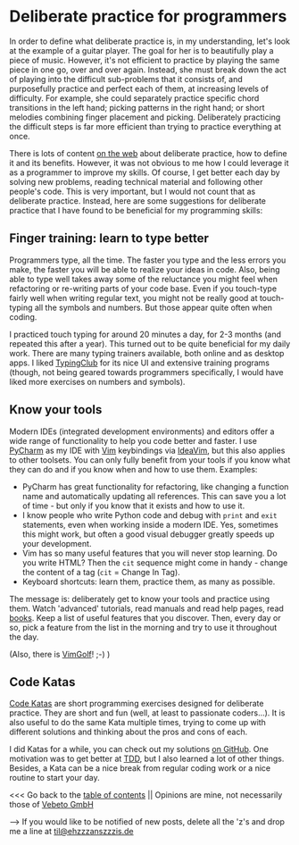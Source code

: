 # Deliberate practice for programmers

In order to define what deliberate practice is, in my understanding, let's look at the example of a guitar player.
The goal for her is to beautifully play a piece of music.
However, it's not efficient to practice by playing the same piece in one go, over and over again.
Instead, she must break down the act of playing into the difficult sub-problems that it consists of, 
and purposefully practice and perfect each of them, at increasing levels of difficulty.
For example, she could separately practice specific chord transitions in the left hand;
picking patterns in the right hand; or short melodies combining finger placement and picking.
Deliberately practicing the difficult steps is far more efficient than trying to practice everything at once.

There is lots of content [on the web](https://duckduckgo.com/?t=ffab&q=deliberate+practice)
about deliberate practice, how to define it and its benefits.
However, it was not obvious to me how I could leverage it as a programmer to improve my skills.
Of course, I get better each day by solving new problems, reading technical material and following other people's code.
This is very important, but I would not count that as deliberate practice.
Instead, here are some suggestions for deliberate practice that I have found to be beneficial for my programming skills:


## Finger training: learn to type better

Programmers type, all the time.
The faster you type and the less errors you make, the faster you will be able to realize your ideas in code.
Also, being able to type well takes away some of the reluctance you might feel when refactoring or re-writing
parts of your code base.
Even if you touch-type fairly well when writing regular text, you might not be really good at touch-typing all the symbols
and numbers. But those appear quite often when coding. 

I practiced touch typing for around 20 minutes a day, for 2-3 months (and repeated this after a year).
This turned out to be quite beneficial for my daily work.
There are many typing trainers available, both online and as desktop apps.
I liked [TypingClub](https://www.typingclub.com/) for its nice UI and extensive training programs
(though, not being geared towards programmers specifically, I would have liked more exercises on numbers and symbols).


## Know your tools

Modern IDEs (integrated development environments) and editors offer a wide range of functionality to help you code better and faster.
I use [PyCharm](https://www.jetbrains.com/pycharm/) as my IDE with [Vim](https://www.vim.org/) keybindings via [IdeaVim](https://plugins.jetbrains.com/plugin/164-ideavim),
but this also applies to other toolsets.
You can only fully benefit from your tools if you know what they can do and if you know when and how to use them.
Examples:

* PyCharm has great functionality for refactoring, like changing a function name and automatically updating all references.
  This can save you a lot of time - but only if you know that it exists and how to use it.
* I know people who write Python code and debug with ``print`` and ``exit`` statements, even when working inside a modern IDE.
  Yes, sometimes this might work, but often a good visual debugger greatly speeds up your development.
* Vim has so many useful features that you will never stop learning. Do you write HTML? Then the ``cit`` sequence might
  come in handy - change the content of a tag (``cit`` = Change In Tag). 
* Keyboard shortcuts: learn them, practice them, as many as possible.
  
The message is: deliberately get to know your tools and practice using them.
Watch 'advanced' tutorials, read manuals and read help pages, read [books](https://pragprog.com/book/dnvim/practical-vim).
Keep a list of useful features that you discover.
Then, every day or so, pick a feature from the list in the morning and try to use it throughout the day.

(Also, there is [VimGolf](https://www.vimgolf.com)! ;-) )


## Code Katas

[Code Katas](http://codekata.com/) are short programming exercises designed for deliberate practice.
They are short and fun (well, at least to passionate coders...).
It is also useful to do the same Kata multiple times, trying to come up with different solutions and thinking 
about the pros and cons of each.

I did Katas for a while, you can check out my solutions [on GitHub](https://github.com/ehansis/dojo).
One motivation was to get better at [TDD](https://en.wikipedia.org/wiki/Test-driven_development), 
but I also learned a lot of other things.
Besides, a Kata can be a nice break from regular coding work or a nice routine to start your day.



<<< Go back to the [table of contents](../README.md) || Opinions are mine, not necessarily those of [Vebeto GmbH](https://www.vebeto.de)

--> If you would like to be notified of new posts, delete all the 'z's and drop me a line at til@ehzzzanszzzis.de